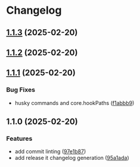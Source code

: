 # Changelog

## [1.1.3](https://github.com/RichForever/tt-theme-settings/compare/1.1.2...1.1.3) (2025-02-20)

## [1.1.2](https://github.com/RichForever/tt-theme-settings/compare/1.1.1...1.1.2) (2025-02-20)

## [1.1.1](https://github.com/RichForever/tt-theme-settings/compare/1.1.0...1.1.1) (2025-02-20)

### Bug Fixes

* husky commands and core.hookPaths ([f1abbb9](https://github.com/RichForever/tt-theme-settings/commit/f1abbb915fdd94185b26fc5f8acef8472c8aeff6))

## 1.1.0 (2025-02-20)

### Features

* add commit linting ([97e1b87](https://github.com/RichForever/tt-theme-settings/commit/97e1b87d0d3dfdeba109e3a0f29fd4ac90ccf4f0))
* add release it changelog generation ([95a1ada](https://github.com/RichForever/tt-theme-settings/commit/95a1adab1f28c90326e54ee97b8686c80cba5ca1))
